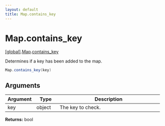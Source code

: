 ```yaml
---
layout: default
title: Map.contains_key
---
```


# Map.contains_key

[\[global\]]({{site.baseurl}}/docs/).[Map]({{site.baseurl}}/docs/Map/).[contains_key]({{site.baseurl}}/docs/Map/contains_key/)

Determines if a key has been added to the map.

```cs
Map.contains_key(key)
```

## Arguments

<table>
  <col width="15%">
  <col width="15%">
  <thead>
    <tr>
      <th>Argument</th>
      <th>Type</th>
      <th>Description</th>
    </tr>
  </thead>
  <tbody>
    <tr>
      <td>key</td>
      <td>object</td>
      <td>The key to check.</td>
    </tr>
  </tbody>
</table>

**Returns:** bool

